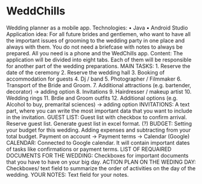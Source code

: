 # WeddChills
Wedding planner as a mobile app. Technologies:
    • Java
    • Android Studio
Application idea: For all future brides and gentlemen, who want to have all the important issues of grooming to the wedding party in one place and always with them. You do not need a briefcase with notes to always be prepared. All you need is a phone and the WedChills app.
Content: The application will be divided into eight tabs. Each of them will be responsible for another part of the wedding preparations.
MAIN TASKS:
    1. Reserve the date of the ceremony
    2. Reserve the wedding hall
    3. Booking of accommodation for guests
    4. Dj / band
    5. Photographer / Filmmaker
    6. Transport of the Bride and Groom.
    7. Additional attractions (e.g. bartender, decorator) -> adding option
    8. Invitations
    9. Hairdresser / makeup artist
    10. Wedding rings
    11. Brdie and Groom outfits
    12. Additional options (e.g. Alcohol to buy, premarital sciences) -> adding option
INVITATIONS: A text part, where you can write the most important data that you want to include in the invitation.
GUEST LIST: Guest list with checkbox to confirm arrival. Reserve guest list. Generate guest list in excel format. (?)
BUDGET: Setting your budget for this wedding. Adding expenses and subtracting from your total budget. Payment on account -> Payment terms -> Calendar (Google)
CALENDAR: Connected to Google calendar. It will contain important dates of tasks like confirmations or payment terms.
LIST OF REQUAIRED DOCUMENTS FOR THE WEDDING: Checkboxes for important documents that you have to have on your big day.
ACTION PLAN ON THE WEDING DAY: Checkboxes/ text field to summarize the order of activities on the day of the wedding.
YOUR NOTES: Text field for your notes.
